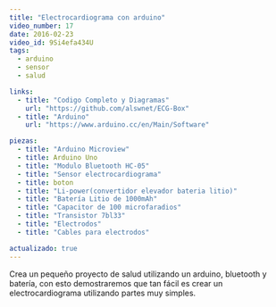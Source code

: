 ```yaml
---
title: "Electrocardiograma con arduino"
video_number: 17
date: 2016-02-23
video_id: 9Si4efa434U
tags:
  - arduino
  - sensor
  - salud

links:
  - title: "Codigo Completo y Diagramas"
    url: "https://github.com/alswnet/ECG-Box"
  - title: "Arduino"
    url: "https://www.arduino.cc/en/Main/Software"

piezas:
  - title: "Arduino Microview"
  - title: Arduino Uno
  - title: "Modulo Bluetooth HC-05"
  - title: "Sensor electrocardiograma"
  - title: boton
  - title: "Li-power(convertidor elevador bateria litio)"
  - title: "Batería Litio de 1000mAh"
  - title: "Capacitor de 100 microfaradios"
  - title: "Transistor 7bl33"
  - title: "Electrodos"
  - title: "Cables para electrodos"

actualizado: true
---
```


Crea un pequeño proyecto de salud utilizando un arduino, bluetooth y batería, con esto demostraremos que tan fácil es crear un electrocardiograma utilizando partes muy simples.
